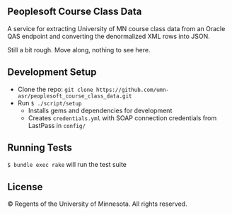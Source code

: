 ## Peoplesoft Course Class Data
A service for extracting University of MN course class data from an Oracle QAS endpoint and converting the denormalized XML rows into JSON.

Still a bit rough. Move along, nothing to see here.

## Development Setup

- Clone the repo: `git clone https://github.com/umn-asr/peoplesoft_course_class_data.git`
- Run `$ ./script/setup`
  - Installs gems and dependencies for development
  - Creates `credentials.yml` with SOAP connection credentials from LastPass in `config/`

## Running Tests

`$ bundle exec rake` will run the test suite

## License

© Regents of the University of Minnesota. All rights reserved.
